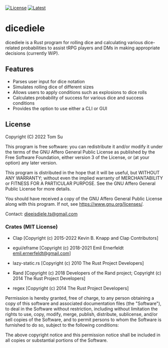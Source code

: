 [![License](https://img.shields.io/badge/license-AGPLv3-blue.svg)](https://github.com/dieEisdiele/dicediele/blob/main/LICENSE.txt)
[![Latest](https://img.shields.io/badge/docs-latest-brightgreen.svg)](https://dieeisdiele.github.io/dicediele/dicediele/index.html)

# dicediele

dicediele is a Rust program for rolling dice and calculating various
dice-related probabilities to assist tRPG players and DMs in making
appropriate decisions (currently WiP).

## Features

- Parses user input for dice notation
- Simulates rolling dice of different sizes
- Allows users to apply conditions such as explosions to dice rolls
- Calculates probability of success for various dice and success
conditions
- Provides the option to use either a CLI or GUI

## License

Copyright (C) 2022  Tom Su

This program is free software: you can redistribute it and/or modify
it under the terms of the GNU Affero General Public License as published
by the Free Software Foundation, either version 3 of the License, or
(at your option) any later version.

This program is distributed in the hope that it will be useful,
but WITHOUT ANY WARRANTY; without even the implied warranty of
MERCHANTABILITY or FITNESS FOR A PARTICULAR PURPOSE.  See the
GNU Affero General Public License for more details.

You should have received a copy of the GNU Affero General Public License
along with this program.  If not, see <https://www.gnu.org/licenses/>.

Contact: <dieeisdiele.ts@gmail.com>

### Crates (MIT License)

- Clap [Copyright (c) 2015-2022 Kevin B. Knapp and Clap Contributors]

- egui/eframe [Copyright (c) 2018-2021 Emil Ernerfeldt
<emil.ernerfeldt@gmail.com>]

- lazy-static.rs [Copyright (c) 2010 The Rust Project Developers]

- Rand [Copyright (c) 2018 Developers of the Rand project;
Copyright (c) 2014 The Rust Project Developers]

- regex [Copyright (c) 2014 The Rust Project Developers]

Permission is hereby granted, free of charge, to any
person obtaining a copy of this software and associated
documentation files (the "Software"), to deal in the
Software without restriction, including without
limitation the rights to use, copy, modify, merge,
publish, distribute, sublicense, and/or sell copies of
the Software, and to permit persons to whom the Software
is furnished to do so, subject to the following
conditions:

The above copyright notice and this permission notice
shall be included in all copies or substantial portions
of the Software.

